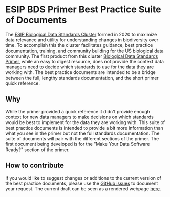 # ESIP BDS Primer Best Practice Suite of Documents
The [ESIP Biological Data Standards Cluster](https://wiki.esipfed.org/Biological_Data_Standards_Cluster) formed in 2020 to maximize data relevance and utility for understanding changes in biodiversity over time. To accomplish this the cluster facilitates guidance, best practice documentation, training, and community building for the US biological data community. The first product from this cluster [Biological Data Standards Primer](https://doi.org/10.6084/m9.figshare.16806712.v2), while an easy to digest resource, does not provide the context data managers need to decide which standards to use for the data they are working with. The best practice documents are intended to be a bridge between the full, lengthy standards documentation, and the short primer quick reference.

## Why
While the primer provided a quick reference it didn't provide enough context for new data managers to make decisions on which standards would be best to implement for the data they are working with. This suite of best practice documents is intended to provide a bit more information than what you see in the primer but not the full standards documentation. The suite of documents will pair with the different sections of the primer. The first document being developed is for the "Make Your Data Software Ready?" section of the primer.

## How to contribute
If you would like to suggest changes or additions to the current version of the best practice documents, please use the [GitHub issues](https://github.com/ESIPFed/bds-primer-best-practices/issues/new/choose) to document your request. The current draft can be seen as a rendered webpage [here](https://esipfed.github.io/bds-primer-best-practices/introduction.html).
